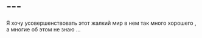 # ---
Я хочу усовершенствовать этот жалкий мир в нем так много хорошего , а многие об этом не знаю ...
